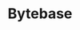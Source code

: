 ---
codehost: https://github.com/bytebase/bytebase
linkedin: https://linkedin.com/company/bytebase
logohandle: bytebase
sort: bytebase
title: Bytebase
twitter: https://x.com/Bytebase
website: https://www.bytebase.com/
youtube: https://youtube.com/channel/UCIlxsMmakGxeaAwpu1Z6jJg
---